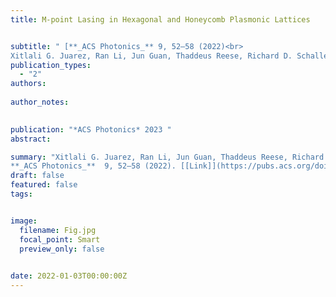 ```yaml
---
title: M-point Lasing in Hexagonal and Honeycomb Plasmonic Lattices


subtitle: " [**_ACS Photonics_** 9, 52–58 (2022)<br> 
Xitlali G. Juarez, Ran Li, Jun Guan, Thaddeus Reese, Richard D. Schaller, Teri W. Odom* ](https://pubs.acs.org/doi/abs/10.1021/acsphotonics.1c01618)"
publication_types:
  - "2"
authors: 
  
author_notes:
  

publication: "*ACS Photonics* 2023 "
abstract: 

summary: "Xitlali G. Juarez, Ran Li, Jun Guan, Thaddeus Reese, Richard D. Schaller, Teri W. Odom*  <br>
**_ACS Photonics_**  9, 52–58 (2022). [[Link]](https://pubs.acs.org/doi/abs/10.1021/acsphotonics.1c01618)"
draft: false
featured: false
tags:


image:
  filename: Fig.jpg
  focal_point: Smart
  preview_only: false

 
date: 2022-01-03T00:00:00Z
---
```







